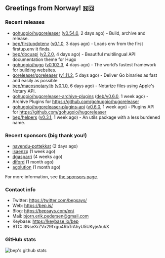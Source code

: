 ## Greetings from Norway! 🇳🇴

### Recent releases
- [gohugoio/hugoreleaser](https://github.com/gohugoio/hugoreleaser) ([v0.54.0](https://github.com/gohugoio/hugoreleaser/releases/tag/v0.54.0), 2 days ago) - Build, archive and release. 
- [bep/firstupdotenv](https://github.com/bep/firstupdotenv) ([v0.1.0](https://github.com/bep/firstupdotenv/releases/tag/v0.1.0), 3 days ago) - Loads env from the first firstup.env it finds.
- [bep/docuapi](https://github.com/bep/docuapi) ([v2.2.0](https://github.com/bep/docuapi/releases/tag/v2.2.0), 4 days ago) - Beautiful multilingual API documentation theme for Hugo
- [gohugoio/hugo](https://github.com/gohugoio/hugo) ([v0.102.3](https://github.com/gohugoio/hugo/releases/tag/v0.102.3), 4 days ago) - The world’s fastest framework for building websites.
- [goreleaser/goreleaser](https://github.com/goreleaser/goreleaser) ([v1.11.2](https://github.com/goreleaser/goreleaser/releases/tag/v1.11.2), 5 days ago) - Deliver Go binaries as fast and easily as possible
- [bep/macosnotarylib](https://github.com/bep/macosnotarylib) ([v0.1.0](https://github.com/bep/macosnotarylib/releases/tag/v0.1.0), 6 days ago) - Notarize files using Apple&#39;s Notary API.
- [gohugoio/hugoreleaser-archive-plugins](https://github.com/gohugoio/hugoreleaser-archive-plugins) ([deb/v0.6.0](https://github.com/gohugoio/hugoreleaser-archive-plugins/releases/tag/deb%2Fv0.6.0), 1 week ago) - Archive Plugins for https://github.com/gohugoio/hugoreleaser
- [gohugoio/hugoreleaser-plugins-api](https://github.com/gohugoio/hugoreleaser-plugins-api) ([v0.6.0](https://github.com/gohugoio/hugoreleaser-plugins-api/releases/tag/v0.6.0), 1 week ago) - Plugins API for https://github.com/gohugoio/hugoreleaser
- [bep/helpers](https://github.com/bep/helpers) ([v0.3.1](https://github.com/bep/helpers/releases/tag/v0.3.1), 1 week ago) - An utils package with a less burdened name.


### Recent sponsors (big thank you!)

- [navendu-pottekkat](https://github.com/navendu-pottekkat) (2 days ago)
- [isaenzq](https://github.com/isaenzq) (1 week ago)
- [dgasparri](https://github.com/dgasparri) (4 weeks ago)
- [dlford](https://github.com/dlford) (1 month ago)
- [agolution](https://github.com/agolution) (1 month ago)

For more information, see [the sponsors page](https://github.com/sponsors/bep/).

### Contact info
- Twitter: https://twitter.com/bepsays/
- Web: https://bep.is/
- Blog: https://bepsays.com/en/
- Mail: bjorn.erik.pedersen@gmail.com
- Keybase: https://keybase.io/bep
- BTC: 3NseXrZVx29fxgu4RbTrAhyU5UKyjeAukX


### GitHub stats
![bep's github stats](https://github-readme-stats.vercel.app/api?username=bep&count_private=true&hide_title=true)

